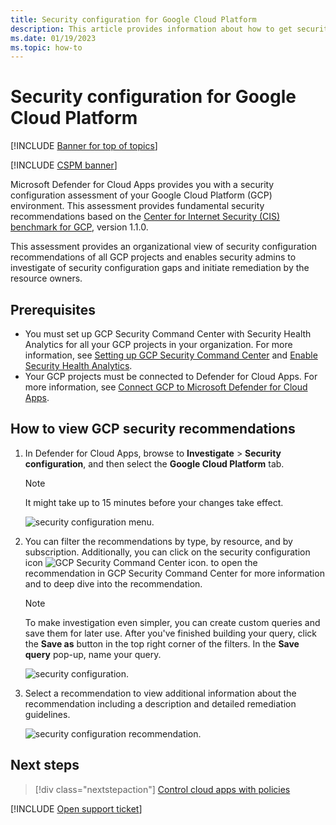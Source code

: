 ```yaml
---
title: Security configuration for Google Cloud Platform
description: This article provides information about how to get security configuration recommendations in Defender for Cloud Apps by integrating with Google Cloud Platform.
ms.date: 01/19/2023
ms.topic: how-to
---
```

# Security configuration for Google Cloud Platform

[!INCLUDE [Banner for top of topics](includes/banner.md)]

[!INCLUDE [CSPM banner](includes/cspm-banner.md)]

Microsoft Defender for Cloud Apps provides you with a security configuration assessment of your Google Cloud Platform (GCP) environment. This assessment provides fundamental security recommendations based on the [Center for Internet Security (CIS) benchmark for GCP](https://www.cisecurity.org/benchmark/google_cloud_computing_platform/), version 1.1.0.

This assessment provides an organizational view of security configuration recommendations of all GCP projects and enables security admins to investigate of security configuration gaps and initiate remediation by the resource owners.

## Prerequisites

- You must set up GCP Security Command Center with Security Health Analytics for all your GCP projects in your organization. For more information, see [Setting up GCP Security Command Center](https://cloud.google.com/security-command-center/docs/quickstart-security-command-center) and [Enable Security Health Analytics](https://cloud.google.com/security-command-center/docs/how-to-use-security-health-analytics).
- Your GCP projects must be connected to Defender for Cloud Apps. For more information, see [Connect GCP to Microsoft Defender for Cloud Apps](./connect-google-gcp.md).

## How to view GCP security recommendations

1. In Defender for Cloud Apps, browse to **Investigate** > **Security configuration**, and then select the **Google Cloud Platform** tab.

    > [!NOTE]
    > It might take up to 15 minutes before your changes take effect.

    ![security configuration menu.](media/security-configuration-menu.png)

1. You can filter the recommendations by type, by resource, and by subscription. Additionally, you can click on the security configuration icon ![GCP Security Command Center icon.](media/asc-icon.png) to open the recommendation in GCP Security Command Center for more information and to deep dive into the recommendation.

    > [!NOTE]
    > To make investigation even simpler, you can create custom queries and save them for later use. After you've finished building your query, click the **Save as** button in the top right corner of the filters. In the **Save query** pop-up, name your query.

    ![security configuration.](media/security-configuration-gcp.png)

1. Select a recommendation to view additional information about the recommendation including a description and detailed remediation guidelines.

    ![security configuration recommendation.](media/security-configuration-gcp-details.png)

## Next steps

> [!div class="nextstepaction"]
> [Control cloud apps with policies](control-cloud-apps-with-policies.md)

[!INCLUDE [Open support ticket](includes/support.md)]
